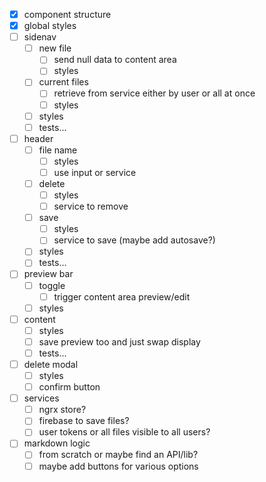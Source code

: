 - [x] component structure
- [x] global styles
- [ ] sidenav
  - [ ] new file
    - [ ] send null data to content area
    - [ ] styles
  - [ ] current files
    - [ ] retrieve from service either by user or all at once
    - [ ] styles
  - [ ] styles
  - [ ] tests...
- [ ] header
  - [ ] file name
    - [ ] styles
    - [ ] use input or service
  - [ ] delete
    - [ ] styles
    - [ ] service to remove
  - [ ] save
    - [ ] styles
    - [ ] service to save (maybe add autosave?)
  - [ ] styles
  - [ ] tests...
- [ ] preview bar
  - [ ] toggle
    - [ ] trigger content area preview/edit
  - [ ] styles
- [ ] content
  - [ ] styles
  - [ ] save preview too and just swap display
  - [ ] tests...
- [ ] delete modal
  - [ ] styles
  - [ ] confirm button
- [ ] services
  - [ ] ngrx store?
  - [ ] firebase to save files?
  - [ ] user tokens or all files visible to all users?
- [ ] markdown logic
  - [ ] from scratch or maybe find an API/lib?
  - [ ] maybe add buttons for various options
